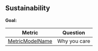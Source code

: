 ## Sustainability

**Goal:** 

| Metric | Question |
| --- | --- |
| [MetricModelName](metric-model.md)| Why you care |
